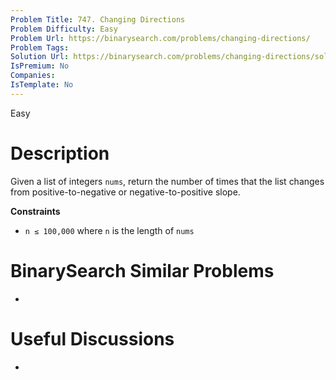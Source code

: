 ```yaml
---
Problem Title: 747. Changing Directions
Problem Difficulty: Easy
Problem Url: https://binarysearch.com/problems/changing-directions/
Problem Tags: 
Solution Url: https://binarysearch.com/problems/changing-directions/solutions/
IsPremium: No
Companies: 
IsTemplate: No
---
```


<span style="color: ;">Easy</span>

# Description

Given a list of integers `nums`, return the number of times that the list changes from positive-to-negative or negative-to-positive slope.

**Constraints**
- `n ≤ 100,000` where `n` is the length of `nums`

# BinarySearch Similar Problems

- []()

# Useful Discussions

- []()
